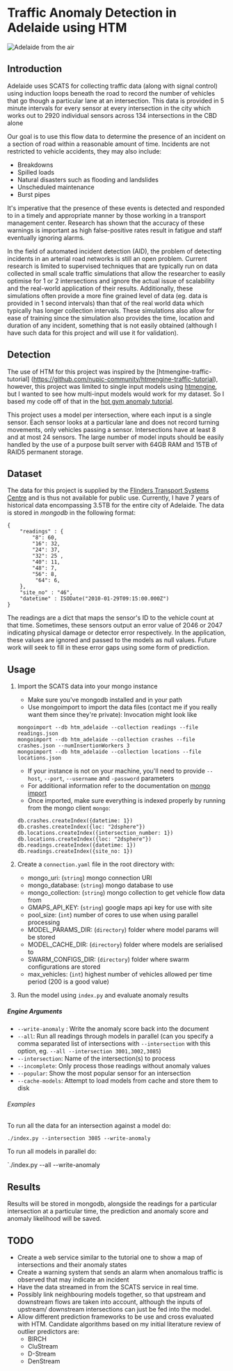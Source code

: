 Traffic Anomaly Detection in Adelaide using HTM
===============================================

![Adelaide from the air](https://i.imgur.com/5STpTTNh.jpg "Adelaide in all its glory")


Introduction
------------
Adelaide uses SCATS for collecting traffic data (along with signal control) using induction loops beneath the road
to record the number of vehicles that go though a particular lane at an intersection. This data is provided in 5
minute intervals for every sensor at every intersection in the city which works out to 2920 individual sensors across
134 intersections in the CBD alone
 
 Our goal is to use this flow data to determine the presence of an incident on a section of road
within a reasonable amount of time. Incidents are not restricted to vehicle accidents, they may also include:

* Breakdowns
* Spilled loads
* Natural disasters such as flooding and landslides
* Unscheduled maintenance
* Burst pipes 

It's imperative that the presence of these events is detected and responded to in a timely and appropriate manner 
by those working in a transport management center. Research has shown that the accuracy of these warnings is important
as high false-positive rates result in fatigue and staff eventually ignoring alarms.

In the field of automated incident detection (AID), the problem of detecting incidents in an arterial road networks
is still an open problem. Current research is limited to supervised techniques that are typically run on
data collected in small scale traffic simulations that allow the researcher to easily optimise for 1 or 2 
intersections and ignore the actual issue of scalability and the real-world application of their results.
Additionally, these simulations often provide a more fine grained level of data (eg. data is provided in 1 second
intervals) than that of the real world data which typically has longer collection intervals. These simulations
also allow for ease of training since the simulation also provides the time, location and duration of any incident,
something that is not easily obtained (although I have such data for this project and will use it for validation).

Detection
---------

The use of HTM for this project was inspired by the [htmengine-traffic-tutorial]
(https://github.com/nupic-community/htmengine-traffic-tutorial), however, this project was limited to single input models 
using [htmengine](https://github.com/numenta/numenta-apps/tree/master/htmengine), but I wanted to see how multi-input
models would work for my dataset. So I based my code off of that in the 
[hot gym anomaly tutorial](https://github.com/numenta/nupic/tree/master/examples/opf/clients/hotgym/anomaly).

This project uses a model per intersection, where each input is a single sensor. Each sensor looks at a particular
lane and does not record turning movements, only vehicles passing a sensor. Intersections have at least 8 and at most 
24 sensors. The large number of model inputs should be easily handled by the use of a purpose built server with 64GB 
RAM and 15TB of RAID5 permanent storage.

Dataset
-------
The data for this project is supplied by the 
[Flinders Transport Systems Centre](http://www.flinders.edu.au/science_engineering/csem/research/centres/tsc/) and is 
thus not available for public use. Currently, I have 7 years of historical data encompassing 3.5TB for the entire city
of Adelaide. The data is stored in *mongodb* in the following format:

````
{
    "readings" : { 
        "8": 60, 
        "16": 32, 
        "24": 37, 
        "32": 25 , 
        "40": 11, 
        "48": 7, 
        "56": 8, 
         "64": 6,
    },
    "site_no" : "46",
    "datetime" : ISODate("2010-01-29T09:15:00.000Z")
}
````

The readings are a dict that maps the sensor's ID to the vehicle count at that time. Sometimes, these sensors output
an error value of 2046 or 2047 indicating physical damage or detector error respectively. In the application, these 
values are ignored and passed to the models as null values. Future work will seek to fill in these error gaps using 
some form of prediction.

Usage
-----

1. Import the SCATS data into your mongo instance
   * Make sure you've mongodb installed and in your path
   * Use mongoimport to import the data files (contact me if you really want them since they're private):
    Invocation might look like
    ````
    mongoimport --db htm_adelaide --collection readings --file readings.json
    mongoimport --db htm_adelaide --collection crashes --file crashes.json --numInsertionWorkers 3
    mongoimport --db htm_adelaide --collection locations --file locations.json
    ````

   * If your instance is not on your machine, you'll need to provide `--host`, `--port`, `--username` and `-password`
   parameters
   * For additional information refer to the documentation on [mongo import](https://docs.mongodb.org/v3.0/reference/program/mongoimport/)
   * Once imported, make sure everything is indexed properly by running from the mongo client `mongo`:
    ````
    db.crashes.createIndex({datetime: 1})
    db.crashes.createIndex({loc: "2dsphere"})
    db.locations.createIndex({intersection_number: 1})
    db.locations.createIndex({loc: "2dsphere"})
    db.readings.createIndex({datetime: 1})
    db.readings.createIndex({site_no: 1})
    ````
2. Create a `connection.yaml` file in the root directory with:
   * mongo_uri: (`string`) mongo connection URI
   * mongo_database: (`string`) mongo database to use
   * mongo_collection: (`string`) mongo collection to get vehicle flow data from
   * GMAPS_API_KEY: (`string`) google maps api key for use with site
   * pool_size: (`int`) number of cores to use when using parallel processing
   * MODEL_PARAMS_DIR: (`directory`) folder where model params will be stored
   * MODEL_CACHE_DIR: (`directory`) folder where models are serialised to 
   * SWARM_CONFIGS_DIR: (`directory`) folder where swarm configurations are stored
   * max_vehicles: (`int`) highest number of vehicles allowed per time period (200 is a good value)

3. Run the model using `index.py` and evaluate anomaly results

##### Engine Arguments

* `--write-anomaly` : Write the anomaly score back into the document
* `--all`: Run all readings through models in parallel (can you specify a comma separated list of intersections with 
`--intersection` with this option, eg. `--all --intersection 3001,3002,3085`)
* `--intersection`:  Name of the intersection(s) to process
* `--incomplete`: Only process those readings without anomaly values
* `--popular`: Show the most popular sensor for an intersection
* `--cache-models`: Attempt to load models from cache and store them to disk

###### Examples

To run all the data for an intersection against a model do:

`./index.py --intersection 3085 --write-anomaly`

To run all models in parallel do:

`./index.py --all --write-anomaly

Results
-------
Results will be stored in mongodb, alongside the readings for a particular intersection
at a particular time, the prediction and anomaly score and anomaly likelihood will be saved.

TODO
----

* Create a web service similar to the tutorial one to show a map of intersections and their anomaly states
* Create a warning system that sends an alarm when anomalous traffic is observed that may indicate an incident
* Have the data streamed in from the SCATS service in real time.
* Possibly link neighbouring models together, so that upstream and downstream flows are taken into account, although
the inputs of upstream/ downstream intersections can just be fed into the model.
* Allow different prediction frameworks to be use and cross evaluated with HTM. Candidate algorithms based on my
initial literature review of outlier predictors are:
  * BIRCH 
  * CluStream 
  * D-Stream
  * DenStream